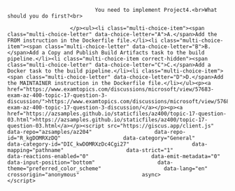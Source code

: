 <p class="card-text">
							
								You need to implement Project4.<br>What should you do first?<br>
							
						</p><ul><li class="multi-choice-item"><span class="multi-choice-letter" data-choice-letter="A">A.</span>Add the FROM instruction in the Dockerfile file.</li><li class="multi-choice-item"><span class="multi-choice-letter" data-choice-letter="B">B.</span>Add a Copy and Publish Build Artifacts task to the build pipeline.</li><li class="multi-choice-item correct-hidden"><span class="multi-choice-letter" data-choice-letter="C">C.</span>Add a Docker task to the build pipeline.</li><li class="multi-choice-item"><span class="multi-choice-letter" data-choice-letter="D">D.</span>Add the MAINTAINER instruction in the Dockerfile file.</li></ul><p><a href="https://www.examtopics.com/discussions/microsoft/view/57683-exam-az-400-topic-17-question-3-discussion/">https://www.examtopics.com/discussions/microsoft/view/57683-exam-az-400-topic-17-question-3-discussion/</a></p><p><a href="https://azsamples.github.io/staticfiles/az400/topic-17-question-03.html">https://azsamples.github.io/staticfiles/az400/topic-17-question-03.html</a></p><script src="https://giscus.app/client.js"                    data-repo="azsamples/az204"                    data-repo-id="R_kgDOMRXzDQ"                    data-category="General"                    data-category-id="DIC_kwDOMRXzDc4Cgi27"                    data-mapping="pathname"                    data-strict="1"                    data-reactions-enabled="0"                    data-emit-metadata="0"                    data-input-position="bottom"                    data-theme="preferred_color_scheme"                    data-lang="en"                    crossorigin="anonymous"                    async>                    </script>